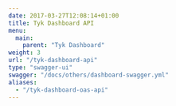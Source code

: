 ```yaml
---
date: 2017-03-27T12:08:14+01:00
title: Tyk Dashboard API
menu:
  main:
    parent: "Tyk Dashboard"
weight: 3
url: "/tyk-dashboard-api"
type: "swagger-ui"
swagger: "/docs/others/dashboard-swagger.yml"
aliases:
  - "/tyk-dashboard-oas-api"
---
```

